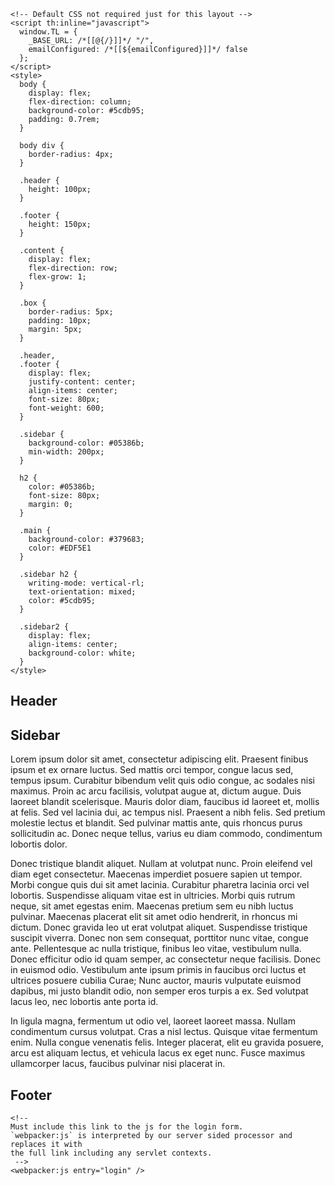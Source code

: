 <!DOCTYPE html>
<html lang="en">
  <head>
    <title>IRIDA Login</title>
    <!--
    Must include this link to the css for the login form.
    `webpacker:css` is interpreted by our server sided processor and replaces it with
    the full link including any servlet contexts.
     -->
    <webpacker:css entry="login" />

    <!-- Default CSS not required just for this layout -->
    <script th:inline="javascript">
      window.TL = {
        _BASE_URL: /*[[@{/}]]*/ "/",
        emailConfigured: /*[[${emailConfigured}]]*/ false
      };
    </script>
    <style>
      body {
        display: flex;
        flex-direction: column;
        background-color: #5cdb95;
        padding: 0.7rem;
      }

      body div {
        border-radius: 4px;
      }

      .header {
        height: 100px;
      }

      .footer {
        height: 150px;
      }

      .content {
        display: flex;
        flex-direction: row;
        flex-grow: 1;
      }

      .box {
        border-radius: 5px;
        padding: 10px;
        margin: 5px;
      }

      .header,
      .footer {
        display: flex;
        justify-content: center;
        align-items: center;
        font-size: 80px;
        font-weight: 600;
      }

      .sidebar {
        background-color: #05386b;
        min-width: 200px;
      }

      h2 {
        color: #05386b;
        font-size: 80px;
        margin: 0;
      }

      .main {
        background-color: #379683;
        color: #EDF5E1
      }

      .sidebar h2 {
        writing-mode: vertical-rl;
        text-orientation: mixed;
        color: #5cdb95;
      }

      .sidebar2 {
        display: flex;
        align-items: center;
        background-color: white;
      }
    </style>
  </head>
  <body>
    <div class="box header"><h2>Header</h2></div>
    <div class="content">
      <div class="box sidebar"><h2>Sidebar</h2></div>
      <div class="box main">
        <p>
          Lorem ipsum dolor sit amet, consectetur adipiscing elit. Praesent
          finibus ipsum et ex ornare luctus. Sed mattis orci tempor, congue
          lacus sed, tempus ipsum. Curabitur bibendum velit quis odio congue, ac
          sodales nisi maximus. Proin ac arcu facilisis, volutpat augue at,
          dictum augue. Duis laoreet blandit scelerisque. Mauris dolor diam,
          faucibus id laoreet et, mollis at felis. Sed vel lacinia dui, ac
          tempus nisl. Praesent a nibh felis. Sed pretium molestie lectus et
          blandit. Sed pulvinar mattis ante, quis rhoncus purus sollicitudin ac.
          Donec neque tellus, varius eu diam commodo, condimentum lobortis
          dolor.
        </p>
        <p>
          Donec tristique blandit aliquet. Nullam at volutpat nunc. Proin
          eleifend vel diam eget consectetur. Maecenas imperdiet posuere sapien
          ut tempor. Morbi congue quis dui sit amet lacinia. Curabitur pharetra
          lacinia orci vel lobortis. Suspendisse aliquam vitae est in ultricies.
          Morbi quis rutrum neque, sit amet egestas enim. Maecenas pretium sem
          eu nibh luctus pulvinar. Maecenas placerat elit sit amet odio
          hendrerit, in rhoncus mi dictum. Donec gravida leo ut erat volutpat
          aliquet. Suspendisse tristique suscipit viverra. Donec non sem
          consequat, porttitor nunc vitae, congue ante. Pellentesque ac nulla
          tristique, finibus leo vitae, vestibulum nulla. Donec efficitur odio
          id quam semper, ac consectetur neque facilisis. Donec in euismod odio.
          Vestibulum ante ipsum primis in faucibus orci luctus et ultrices
          posuere cubilia Curae; Nunc auctor, mauris vulputate euismod dapibus,
          mi justo blandit odio, non semper eros turpis a ex. Sed volutpat lacus
          leo, nec lobortis ante porta id.
        </p>
        <p>
          In ligula magna, fermentum ut odio vel, laoreet laoreet massa. Nullam
          condimentum cursus volutpat. Cras a nisl lectus. Quisque vitae
          fermentum enim. Nulla congue venenatis felis. Integer placerat, elit
          eu gravida posuere, arcu est aliquam lectus, et vehicula lacus ex eget
          nunc. Fusce maximus ullamcorper lacus, faucibus pulvinar nisi placerat
          in.
        </p>
      </div>
      <div class="box sidebar2" id="login-root">
        <!-- This is where React will mount the login form -->
      </div>
    </div>
    <div class="box footer"><h2>Footer</h2></div>

    <!--
    Must include this link to the js for the login form.
    `webpacker:js` is interpreted by our server sided processor and replaces it with
    the full link including any servlet contexts.
     -->
    <webpacker:js entry="login" />
  </body>
</html>
